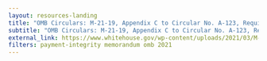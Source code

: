 ```yaml
---
layout: resources-landing
title: "OMB Circulars: M-21-19, Appendix C to Circular No. A-123, Requirements for Payment Integrity Improvement"
subtitle: "OMB Circulars: M-21-19, Appendix C to Circular No. A-123, Requirements for Payment Integrity Improvement"
external_link: https://www.whitehouse.gov/wp-content/uploads/2021/03/M-21-19.pdf
filters: payment-integrity memorandum omb 2021
---
```

